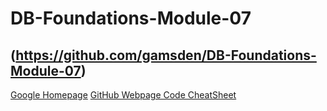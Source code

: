 # DB-Foundations-Module-07

(https://github.com/gamsden/DB-Foundations-Module-07)
---
[Google Homepage](https://www.google.com "Google's Homepage")
[GitHub Webpage Code CheatSheet](https://github.com/adam-p/markdown-here/wiki/Markdown-Cheatsheet)
